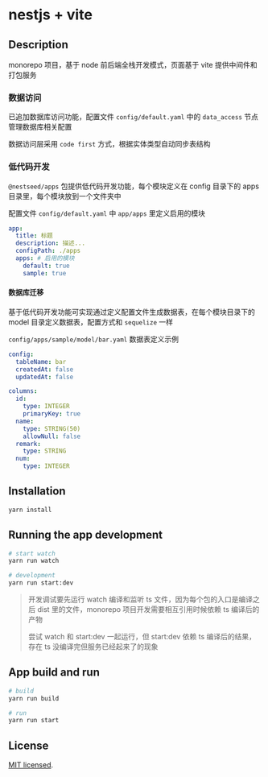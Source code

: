 # nestjs + vite

## Description

monorepo 项目，基于 node 前后端全栈开发模式，页面基于 vite 提供中间件和打包服务

### 数据访问

已追加数据库访问功能，配置文件 `config/default.yaml` 中的 `data_access` 节点管理数据库相关配置

数据访问层采用 `code first` 方式，根据实体类型自动同步表结构

### 低代码开发

`@nestseed/apps` 包提供低代码开发功能，每个模块定义在 config 目录下的 apps 目录里，每个模块放到一个文件夹中

配置文件 `config/default.yaml` 中 `app/apps` 里定义启用的模块

```yaml
app:
  title: 标题
  description: 描述...
  configPath: ./apps
  apps: # 启用的模块
    default: true
    sample: true
```

#### 数据库迁移

基于低代码开发功能可实现通过定义配置文件生成数据表，在每个模块目录下的 model 目录定义数据表，配置方式和 `sequelize` 一样

`config/apps/sample/model/bar.yaml` 数据表定义示例

```yaml
config:
  tableName: bar
  createdAt: false
  updatedAt: false

columns:
  id:
    type: INTEGER
    primaryKey: true
  name:
    type: STRING(50)
    allowNull: false
  remark:
    type: STRING
  num:
    type: INTEGER
```

## Installation

```bash
yarn install
```

## Running the app development

```bash
# start watch
yarn run watch

# development
yarn run start:dev
```

> 开发调试要先运行 watch 编译和监听 ts 文件，因为每个包的入口是编译之后 dist 里的文件，monorepo 项目开发需要相互引用时候依赖 ts 编译后的产物
>
> 尝试 watch 和 start:dev 一起运行，但 start:dev 依赖 ts 编译后的结果，存在 ts 没编译完但服务已经起来了的现象

## App build and run

```bash
# build
yarn run build

# run
yarn run start
```

## License

[MIT licensed](LICENSE).

